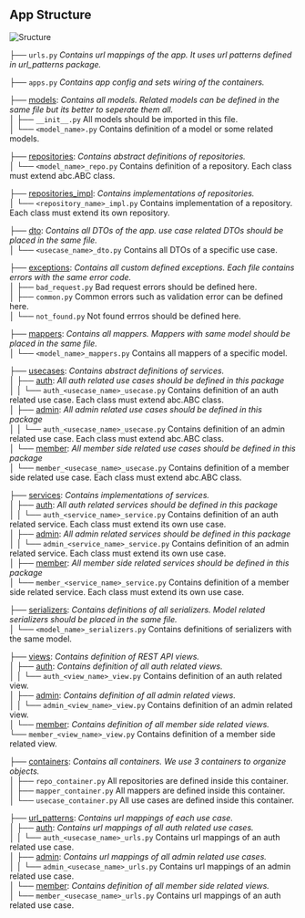 ## App Structure  

![Sructure](https://user-images.githubusercontent.com/60196448/131831902-37f25f4d-a164-414e-9391-ee6c10def570.PNG)  

├── `urls.py` *Contains url mappings of the app. It uses url patterns defined in url_patterns package.*  

├── `apps.py` *Contains app config and sets wiring of the containers.*  

├── [models](models/): *Contains all models. Related models can be defined in the same file but its better to seperate them all.*  
│   ├── `__init__.py` All models should be imported in this file.    
│   └── `<model_name>.py` Contains definition of a model or some related models.

├── [repositories](repositories/): *Contains abstract definitions of repositories.*   
│   └── `<model_name>_repo.py` Contains definition of a repository. Each class must extend abc.ABC class.  

├── [repositories_impl](repositories_impl): *Contains implementations of repositories.*      
│   └── `<repository_name>_impl.py` Contains implementation of a repository. Each class must extend its own repository.

├── [dto](dto/): *Contains all DTOs of the app. use case related DTOs should be placed in the same file.*  
│   └── `<usecase_name>_dto.py` Contains all DTOs of a specific use case.  

├── [exceptions](exceptions/): *Contains all custom defined exceptions. Each file contains errors with the same error code.*  
│   ├── `bad_request.py` Bad request errors should be defined here.  
│   ├── `common.py` Common errors such as validation error can be defined here.  
│   └── `not_found.py` Not found errros should be defined here.  

├── [mappers](mappers/): *Contains all mappers. Mappers with same model should be placed in the same file.*  
│   └── `<model_name>_mappers.py` Contains all mappers of a specific model.  

├── [usecases](usecases/): *Contains abstract definitions of services.*  
│   ├── [auth](usecases/auth/): *All auth related use cases should be defined in this package*  
│   │   └── `auth_<usecase_name>_usecase.py` Contains definition of an auth related use case. Each class must extend abc.ABC class.  
│   ├── [admin](usecases/admin/): *All admin related use cases should be defined in this package*  
│   │   └── `auth_<usecase_name>_usecase.py` Contains definition of an admin related use case. Each class must extend abc.ABC class.  
│   └── [member](usecases/member/): *All member side related use cases should be defined in this package*  
│        └── `member_<usecase_name>_usecase.py` Contains definition of a member side related use case. Each class must extend abc.ABC class.   

├── [services](services/): *Contains implementations of services.*  
│   ├── [auth](services/auth): *All auth related services should be defined in this package*  
│   │   └── `auth_<service_name>_service.py` Contains definition of an auth related service. Each class must extend its own use case.  
│   ├── [admin](services/admin): *All admin related services should be defined in this package*  
│   │   └── `admin_<service_name>_service.py` Contains definition of an admin related service. Each class must extend its own use case.  
│   ├── [member](services/member/): *All member side related services should be defined in this package*  
│        └── `member_<service_name>_service.py` Contains definition of a member side related service. Each class must extend its own use case.

├── [serializers](serializers/): *Contains definitions of all serializers. Model related serializers should be placed in the same file.*  
│   └── `<model_name>_serializers.py` Contains  definitions of serializers with the same model.

├── [views](views/): *Contains definition of REST API views.*  
│   ├── [auth](views/auth/): *Contains definition of all auth related views.*  
│   │   └── `auth_<view_name>_view.py` Contains definition of an auth related view.  
│   ├── [admin](views/admin/): *Contains definition of all admin related views.*  
│   │   └── `admin_<view_name>_view.py` Contains definition of an admin related view.  
│   └── [member](views/member/): *Contains definition of all member side related views.*  
         └── `member_<view_name>_view.py` Contains definition of a member side related view.    

├── [containers](containers/): *Contains all containers. We use 3 containers to organize objects.*  
│   ├── `repo_container.py` All repositories are defined inside this container.  
│   ├── `mapper_container.py` All mappers are defined inside this container.   
│   └── `usecase_container.py` All use cases are defined inside this container.  

├── [url_patterns](url_patterns/): *Contains url mappings of each use case.*  
│   ├── [auth](views/auth/): *Contains url mappings of all auth related use cases.*  
│   │   └── `auth_<usecase_name>_urls.py` Contains url mappings of an auth related use case.  
│   ├── [admin](views/admin/): *Contains url mappings of all admin related use cases.*  
│   │   └── `admin_<usecase_name>_urls.py` Contains url mappings of an admin related use case.  
│   └── [member](views/member/): *Contains definition of all member side related views.*  
│        └── `member_<usecase_name>_urls.py` Contains url mappings of an auth related use case.      
